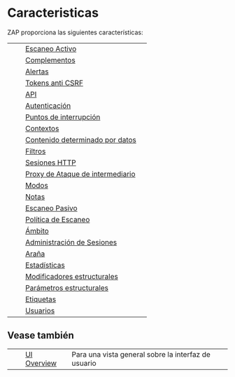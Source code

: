 # Caracteristicas #

ZAP proporciona las siguientes características:

<table> 
 <tbody>
  <tr>
   <td>&nbsp;&nbsp;&nbsp;&nbsp;</td>
   <td><a href="HelpStartConceptsAscan" rel="nofollow">Escaneo Activo</a></td>
   <td></td>
  </tr> 
  <tr>
   <td>&nbsp;&nbsp;&nbsp;&nbsp;</td>
   <td><a href="HelpStartConceptsAddons" rel="nofollow">Complementos</a></td>
   <td></td>
  </tr> 
  <tr>
   <td>&nbsp;&nbsp;&nbsp;&nbsp;</td>
   <td><a href="HelpStartConceptsAlerts" rel="nofollow">Alertas</a></td>
   <td></td>
  </tr> 
  <tr>
   <td>&nbsp;&nbsp;&nbsp;&nbsp;</td>
   <td><a href="HelpStartConceptsAnticsrf" rel="nofollow">Tokens anti CSRF</a></td>
   <td></td>
  </tr> 
  <tr>
   <td>&nbsp;&nbsp;&nbsp;&nbsp;</td>
   <td><a href="HelpStartConceptsApi" rel="nofollow">API</a></td>
   <td></td>
  </tr> 
  <tr>
   <td>&nbsp;&nbsp;&nbsp;&nbsp;</td>
   <td><a href="HelpStartConceptsAuthentication" rel="nofollow">Autenticaci&oacute;n</a></td>
   <td></td>
  </tr> 
  <tr>
   <td>&nbsp;&nbsp;&nbsp;&nbsp;</td>
   <td><a href="HelpStartConceptsBreakpoints" rel="nofollow">Puntos de interrupci&oacute;n</a></td>
   <td></td>
  </tr> 
  <tr>
   <td>&nbsp;&nbsp;&nbsp;&nbsp;</td>
   <td><a href="HelpStartConceptsContexts" rel="nofollow">Contextos</a></td>
   <td></td>
  </tr> 
  <tr>
   <td>&nbsp;&nbsp;&nbsp;&nbsp;</td>
   <td><a href="HelpStartConceptsDdc" rel="nofollow">Contenido determinado por datos</a></td>
   <td></td>
  </tr> 
  <tr>
   <td>&nbsp;&nbsp;&nbsp;&nbsp;</td>
   <td><a href="HelpStartConceptsFilters" rel="nofollow">Filtros</a></td>
   <td></td>
  </tr> 
  <tr>
   <td>&nbsp;&nbsp;&nbsp;&nbsp;</td>
   <td><a href="HelpStartConceptsHttpsessions" rel="nofollow">Sesiones HTTP</a></td>
   <td></td>
  </tr> 
  <tr>
   <td>&nbsp;&nbsp;&nbsp;&nbsp;</td>
   <td><a href="HelpStartConceptsIntercept" rel="nofollow">Proxy de Ataque de intermediario</a></td>
   <td></td>
  </tr> 
  <tr>
   <td>&nbsp;&nbsp;&nbsp;&nbsp;</td>
   <td><a href="HelpStartConceptsModes" rel="nofollow">Modos</a></td>
   <td></td>
  </tr> 
  <tr>
   <td>&nbsp;&nbsp;&nbsp;&nbsp;</td>
   <td><a href="HelpStartConceptsNotes" rel="nofollow">Notas</a></td>
   <td></td>
  </tr> 
  <tr>
   <td>&nbsp;&nbsp;&nbsp;&nbsp;</td>
   <td><a href="HelpStartConceptsPscan" rel="nofollow">Escaneo Pasivo</a></td>
   <td></td>
  </tr> 
  <tr>
   <td>&nbsp;&nbsp;&nbsp;&nbsp;</td>
   <td><a href="HelpStartConceptsScanpolicy" rel="nofollow">Pol&iacute;tica de Escaneo</a></td>
   <td></td>
  </tr> 
  <tr>
   <td>&nbsp;&nbsp;&nbsp;&nbsp;</td>
   <td><a href="HelpStartConceptsScope" rel="nofollow">&Aacute;mbito</a></td>
   <td></td>
  </tr> 
  <tr>
   <td>&nbsp;&nbsp;&nbsp;&nbsp;</td>
   <td><a href="HelpStartConceptsSessionManagement" rel="nofollow">Administraci&oacute;n de Sesiones</a></td>
   <td></td>
  </tr> 
  <tr>
   <td>&nbsp;&nbsp;&nbsp;&nbsp;</td>
   <td><a href="HelpStartConceptsSpider" rel="nofollow">Ara&ntilde;a</a></td>
   <td></td>
  </tr> 
  <tr>
   <td>&nbsp;&nbsp;&nbsp;&nbsp;</td>
   <td><a href="HelpStartConceptsStats" rel="nofollow">Estad&iacute;sticas</a></td>
   <td></td>
  </tr> 
  <tr>
   <td>&nbsp;&nbsp;&nbsp;&nbsp;</td>
   <td><a href="HelpStartConceptsStructmods" rel="nofollow">Modificadores estructurales</a></td>
   <td></td>
  </tr> 
  <tr>
   <td>&nbsp;&nbsp;&nbsp;&nbsp;</td>
   <td><a href="HelpStartConceptsStructparams" rel="nofollow">Par&aacute;metros estructurales</a></td>
   <td></td>
  </tr> 
  <tr>
   <td>&nbsp;&nbsp;&nbsp;&nbsp;</td>
   <td><a href="HelpStartConceptsTags" rel="nofollow">Etiquetas</a></td>
   <td></td>
  </tr> 
  <tr>
   <td>&nbsp;&nbsp;&nbsp;&nbsp;</td>
   <td><a href="HelpStartConceptsUsers" rel="nofollow">Usuarios</a></td>
   <td></td>
  </tr> 
 </tbody>
</table>

## Vease también ##

<table> 
 <tbody>
  <tr>
   <td>&nbsp;&nbsp;&nbsp;&nbsp;</td>
   <td> <a href="HelpUiOverview" rel="nofollow">UI Overview</a></td>
   <td>Para una vista general sobre la interfaz de usuario</td>
  </tr> 
 </tbody>
</table>